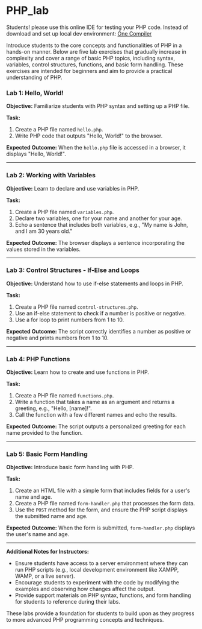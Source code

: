 # PHP_lab

Students! please use this online IDE for testing your PHP code. Instead of download and set up local dev environment: [One Compiler](https://onecompiler.com/php/)

Introduce students to the core concepts and functionalities of PHP in a hands-on manner. Below are five lab exercises that gradually increase in complexity and cover a range of basic PHP topics, including syntax, variables, control structures, functions, and basic form handling. These exercises are intended for beginners and aim to provide a practical understanding of PHP.

### Lab 1: Hello, World!

**Objective:** Familiarize students with PHP syntax and setting up a PHP file.

**Task:**
1. Create a PHP file named `hello.php`.
2. Write PHP code that outputs "Hello, World!" to the browser.

**Expected Outcome:** When the `hello.php` file is accessed in a browser, it displays "Hello, World!".

---

### Lab 2: Working with Variables

**Objective:** Learn to declare and use variables in PHP.

**Task:**
1. Create a PHP file named `variables.php`.
2. Declare two variables, one for your name and another for your age.
3. Echo a sentence that includes both variables, e.g., "My name is John, and I am 30 years old."

**Expected Outcome:** The browser displays a sentence incorporating the values stored in the variables.

---

### Lab 3: Control Structures - If-Else and Loops

**Objective:** Understand how to use if-else statements and loops in PHP.

**Task:**
1. Create a PHP file named `control-structures.php`.
2. Use an if-else statement to check if a number is positive or negative.
3. Use a for loop to print numbers from 1 to 10.

**Expected Outcome:** The script correctly identifies a number as positive or negative and prints numbers from 1 to 10.

---

### Lab 4: PHP Functions

**Objective:** Learn how to create and use functions in PHP.

**Task:**
1. Create a PHP file named `functions.php`.
2. Write a function that takes a name as an argument and returns a greeting, e.g., "Hello, [name]!".
3. Call the function with a few different names and echo the results.

**Expected Outcome:** The script outputs a personalized greeting for each name provided to the function.

---

### Lab 5: Basic Form Handling

**Objective:** Introduce basic form handling with PHP.

**Task:**
1. Create an HTML file with a simple form that includes fields for a user's name and age.
2. Create a PHP file named `form-handler.php` that processes the form data.
3. Use the `POST` method for the form, and ensure the PHP script displays the submitted name and age.

**Expected Outcome:** When the form is submitted, `form-handler.php` displays the user's name and age.

---

**Additional Notes for Instructors:**
- Ensure students have access to a server environment where they can run PHP scripts (e.g., local development environment like XAMPP, WAMP, or a live server).
- Encourage students to experiment with the code by modifying the examples and observing how changes affect the output.
- Provide support materials on PHP syntax, functions, and form handling for students to reference during their labs.

These labs provide a foundation for students to build upon as they progress to more advanced PHP programming concepts and techniques.
